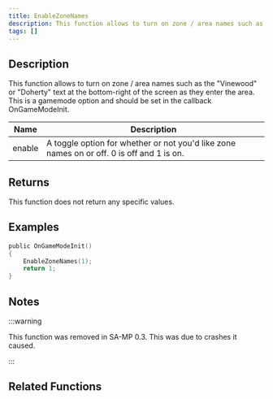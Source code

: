 ```yaml
---
title: EnableZoneNames
description: This function allows to turn on zone / area names such as the "Vinewood" or "Doherty" text at the bottom-right of the screen as they enter the area.
tags: []
---
```


## Description

This function allows to turn on zone / area names such as the "Vinewood" or "Doherty" text at the bottom-right of the screen as they enter the area. This is a gamemode option and should be set in the callback OnGameModeInit.

| Name   | Description                                                                               |
| ------ | ----------------------------------------------------------------------------------------- |
| enable | A toggle option for whether or not you'd like zone names on or off. 0 is off and 1 is on. |

## Returns

This function does not return any specific values.

## Examples

```c
public OnGameModeInit()
{
    EnableZoneNames(1);
    return 1;
}
```

## Notes

:::warning

This function was removed in SA-MP 0.3. This was due to crashes it caused.

:::

## Related Functions
